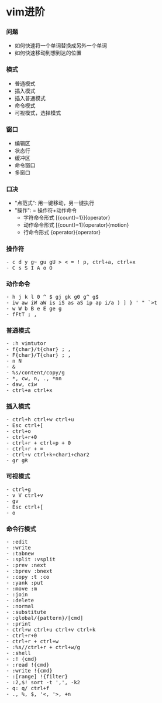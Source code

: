 # vim进阶

### 问题
- 如何快速将一个单词替换成另外一个单词
- 如何快速移动到想到达的位置


### 模式
- 普通模式
- 插入模式
- 插入普通模式
- 命令模式
- 可视模式，选择模式

### 窗口
- 编辑区
- 状态行
- 缓冲区
- 命令窗口
- 多窗口

### 口决
- "点范式": 用一键移动，另一键执行
- "操作": = 操作符+动作命令
	- 字符命令形式 [{count}=1}]{operator}
	- 动作命令形式 [{count}=1]{operator}{motion}
	- 行命令形式 {operator}{operator}


### 操作符

<pre>
- c d y g~ gu gU > < = ! p, ctrl+a, ctrl+x
- C s S I A o O
</pre>

### 动作命令
<pre>
- h j k l 0 ^ $ gj gk g0 g^ g$
- iw aw iW aW is iS as aS ip ap i/a ) ] } ' " `>t
- w W b B e E ge g
- fFtT ; ,
</pre>

### 普通模式
<pre>
- :h vimtutor
- f{char}/t{char} ; ,
- F{char}/T{char} ; ,
- n N
- &
- %s/content/copy/g
- *, cw, n, ., *nn
- daw, ciw
- ctrl+a ctrl+x
</pre>

### 插入模式

<pre>
- ctrl+h ctrl+w ctrl+u
- Esc ctrl+[
- ctrl+o
- ctrl+r+0
- ctrl+r + ctrl+p + 0
- ctrl+r + =
- ctrl+v ctrl+k+char1+char2
- gr gR
</pre>


### 可视模式

<pre>
- ctrl+g
- v V ctrl+v
- gv
- Esc ctrl+[
- o
</pre>

### 命令行模式

<pre>
- :edit
- :write
- :tabnew
- :split :vsplit
- :prev :next
- :bprev :bnext
- :copy :t :co
- :yank :put
- :move :m
- :join
- :delete
- :normal
- :substitute
- :global/{pattern}/[cmd]
- :print
- ctrl+w ctrl+u ctrl+v ctrl+k
- ctrl+r+0
- ctrl+r + ctrl+w
- :%s//ctrl+r + ctrl+w/g
- :shell
- :! {cmd}
- :read !{cmd}
- :write !{cmd}
- :[range] !{filter}
- :2,$! sort -t ',', -k2
- q: q/ ctrl+f
- ., %, $, '<, '>, +n
</pre>
